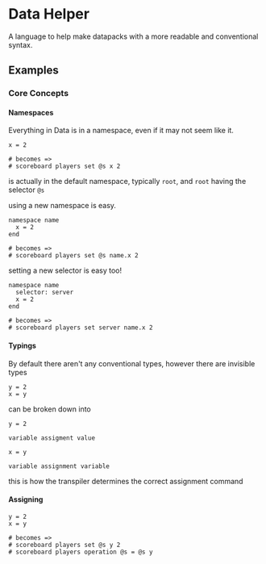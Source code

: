 Data Helper
===========
A language to help make datapacks with a more readable and conventional syntax.

Examples
--------
### Core Concepts

#### Namespaces

Everything in Data is in a namespace, even if it may not seem like it.

```cr
x = 2

# becomes =>
# scoreboard players set @s x 2
```

is actually in the default namespace, typically `root`, and `root` having the selector `@s`

using a new namespace is easy.

```cr
namespace name
  x = 2
end
  
# becomes =>
# scoreboard players set @s name.x 2
```

setting a new selector is easy too!
```cr
namespace name
  selector: server
  x = 2
end
  
# becomes =>
# scoreboard players set server name.x 2
```

#### Typings

By default there aren't any conventional types, however there are invisible types

```cr
y = 2
x = y
```

can be broken down into

`y = 2`

`variable assigment value`

`x = y`

`variable assignment variable`

this is how the transpiler determines the correct assignment command

#### Assigning
```cr
y = 2
x = y

# becomes =>
# scoreboard players set @s y 2
# scoreboard players operation @s = @s y
```
